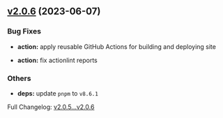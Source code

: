 ## [v2.0.6](https://github.com/ansidev/awesome-nuxt/compare/v2.0.5...v2.0.6) (2023-06-07)

### Bug Fixes

- **action:** apply reusable GitHub Actions for building and deploying site

- **action:** fix actionlint reports

### Others

- **deps:** update `pnpm` to `v8.6.1`

Full Changelog: [v2.0.5...v2.0.6](https://github.com/ansidev/awesome-nuxt/compare/v2.0.5...v2.0.6)
